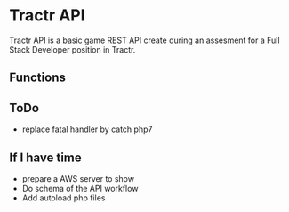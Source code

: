 # Tractr API

Tractr API is a basic game REST API create during an assesment for a Full Stack Developer position in Tractr.

## Functions


## ToDo
* replace fatal handler by catch php7

## If I have time
* prepare a AWS server to show
* Do schema of the API workflow
* Add autoload php files
